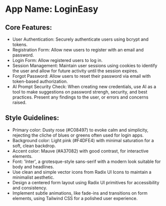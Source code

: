 # **App Name**: LoginEasy

## Core Features:

- User Authentication: Securely authenticate users using bcrypt and tokens.
- Registration Form: Allow new users to register with an email and password.
- Login Form: Allow registered users to log in.
- Session Management: Maintain user sessions using cookies to identify the user and allow for future activity until the session expires.
- Forgot Password: Allow users to reset their password via email with token-based authorization.
- AI Prompt Security Check: When creating new credentials, use AI as a tool to make suggestions on password strengh, security, and best practices. Present any findings to the user, or errors and concerns raised.

## Style Guidelines:

- Primary color: Dusty rose (#C08497) to evoke calm and simplicity, rejecting the cliche of blues or greens often used for login apps.
- Background color: Light pink (#F4DFE4) with minimal saturation for a soft, clean backdrop.
- Accent color: Mauve (#A37082) with good contrast, for interactive elements.
- Font: 'Inter', a grotesque-style sans-serif with a modern look suitable for body and headlines.
- Use clean and simple vector icons from Radix UI Icons to maintain a minimalist aesthetic.
- Design a centered form layout using Radix UI primitives for accessibility and consistency.
- Implement subtle animations, like fade-ins and transitions on form elements, using Tailwind CSS for a polished user experience.